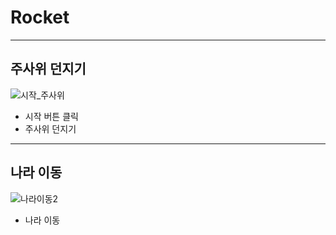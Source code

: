 # Rocket
---------------

## 주사위 던지기
![시작_주사위](https://github.com/SidViciouz/Rocket/assets/70373435/008a6355-a44b-43ab-82ac-a89685f3fbcc)

* 시작 버튼 클릭
* 주사위 던지기

---------------


## 나라 이동
![나라이동2](https://github.com/SidViciouz/Rocket/assets/70373435/43c03c01-029c-459f-8a76-b84f5330ebb5)

* 나라 이동
